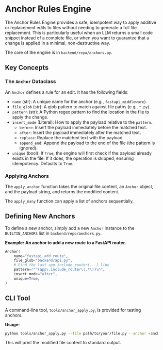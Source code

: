 # Anchor Rules Engine

The Anchor Rules Engine provides a safe, idempotent way to apply additive or replacement edits to files without needing to generate a full file replacement. This is particularly useful when an LLM returns a small code snippet instead of a complete file, or when you want to guarantee that a change is applied in a minimal, non-destructive way.

The core of the engine is in `backend/repo/anchors.py`.

## Key Concepts

### The `Anchor` Dataclass

An `Anchor` defines a rule for an edit. It has the following fields:

- `name` (str): A unique name for the anchor (e.g., `fastapi_middleware`).
- `file_glob` (str): A glob pattern to match against file paths (e.g., `*.py`).
- `pattern` (str): A Python regex pattern to find the location in the file to apply the change.
- `insert_mode` (Literal): How to apply the payload relative to the `pattern`.
  - `before`: Insert the payload immediately before the matched text.
  - `after`: Insert the payload immediately after the matched text.
  - `replace`: Replace the matched text with the payload.
  - `append_end`: Append the payload to the end of the file (the pattern is ignored).
- `unique` (bool): If `True`, the engine will first check if the payload already exists in the file. If it does, the operation is skipped, ensuring idempotency. Defaults to `True`.

### Applying Anchors

The `apply_anchor` function takes the original file content, an `Anchor` object, and the payload string, and returns the modified content.

The `apply_many` function can apply a list of anchors sequentially.

## Defining New Anchors

To define a new anchor, simply add a new `Anchor` instance to the `BUILTIN_ANCHORS` list in `backend/repo/anchors.py`.

**Example: An anchor to add a new route to a FastAPI router.**

```python
Anchor(
    name="fastapi_add_route",
    file_glob="backend/api.py",
    # Find the last app.include_router(...) line
    pattern=r"^(app\.include_router\(.*\))\n",
    insert_mode="after",
    unique=True,
)
```

## CLI Tool

A command-line tool, `tools/anchor_apply.py`, is provided for testing anchors.

**Usage:**
```bash
python tools/anchor_apply.py --file path/to/your/file.py --anchor <anchor_name> --payload-file path/to/payload.txt
```

This will print the modified file content to standard output.
